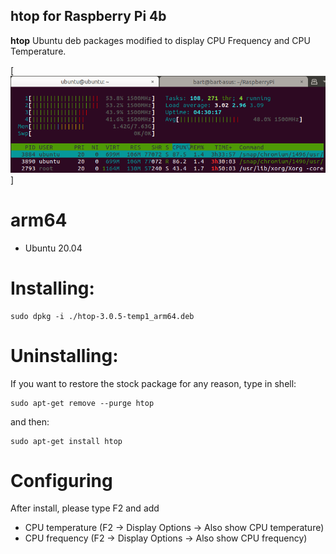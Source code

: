 htop for Raspberry Pi 4b
-------------------------------

**htop** Ubuntu deb packages modified to display CPU Frequency and CPU Temperature.

[![htop](https://github.com/bartoll/htop/blob/main/img/htop-screen1.png)]

# arm64

* Ubuntu 20.04

# Installing:

	sudo dpkg -i ./htop-3.0.5-temp1_arm64.deb
  
# Uninstalling:

 If you want to restore the stock package for any reason, type in shell:

	sudo apt-get remove --purge htop

 and then:

	sudo apt-get install htop

# Configuring

After install, please type F2 and add
 - CPU temperature (F2 -> Display Options -> Also show CPU temperature)
 - CPU frequency (F2 -> Display Options -> Also show CPU frequency)
